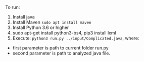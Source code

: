 To run:
1. Install java
2. Install Maven `sudo apt install maven`
3. Install Python 3.6 or higher
4. sudo apt-get install python3-bs4, pip3 install lxml
5. Execute: `python3 run.py ../input/Complicated.java`, where:
  * first parameter is path to current folder run.py
  * second parameter is path to analyzed java file.



